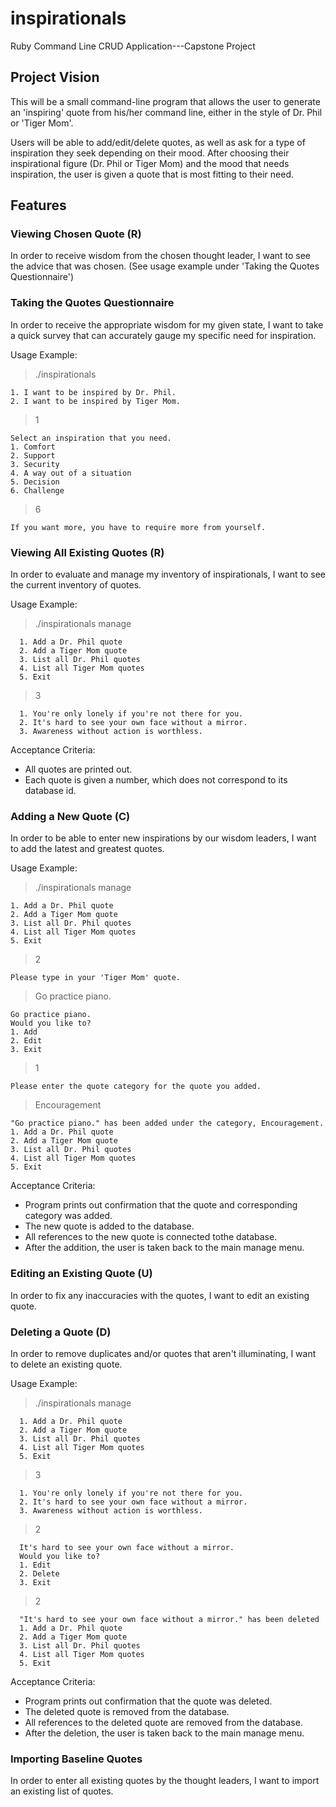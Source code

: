 # inspirationals
Ruby Command Line CRUD Application---Capstone Project

## Project Vision
This will be a small command-line program that allows the user to generate an 'inspiring' quote from his/her command line, either in the style of Dr. Phil or 'Tiger Mom'.

Users will be able to add/edit/delete quotes, as well as ask for a type of inspiration they seek depending on their mood.  After choosing their inspirational figure (Dr. Phil or Tiger Mom) and the mood that needs inspiration, the user is given a quote that is most fitting to their need.

## Features

### Viewing Chosen Quote  (R)
In order to receive wisdom from the chosen thought leader, I want to see the advice that was chosen. (See usage example under 'Taking the Quotes Questionnaire')

### Taking the Quotes Questionnaire 
In order to receive the appropriate wisdom for my given state, I want to take a quick survey that can accurately gauge my specific need for inspiration.

Usage Example:
> ./inspirationals
```
1. I want to be inspired by Dr. Phil.
2. I want to be inspired by Tiger Mom.
```
> 1
```
Select an inspiration that you need.
1. Comfort
2. Support
3. Security
4. A way out of a situation
5. Decision
6. Challenge
```
> 6
```
If you want more, you have to require more from yourself.
```

### Viewing All Existing Quotes (R)
In order to evaluate and manage my inventory of inspirationals, I want to see the current inventory of quotes.

Usage Example:
> ./inspirationals manage
```
  1. Add a Dr. Phil quote
  2. Add a Tiger Mom quote
  3. List all Dr. Phil quotes 
  4. List all Tiger Mom quotes
  5. Exit
```
> 3
```
  1. You're only lonely if you're not there for you.
  2. It's hard to see your own face without a mirror.
  3. Awareness without action is worthless.
```

Acceptance Criteria:
* All quotes are printed out.
* Each quote is given a number, which does not correspond to its database id.

### Adding a New Quote (C)
In order to be able to enter new inspirations by our wisdom leaders, I want to add the latest and greatest quotes.

Usage Example:
> ./inspirationals manage
```
1. Add a Dr. Phil quote
2. Add a Tiger Mom quote
3. List all Dr. Phil quotes 
4. List all Tiger Mom quotes
5. Exit
```
> 2
```
Please type in your 'Tiger Mom' quote.
```
> Go practice piano.
```
Go practice piano.
Would you like to?
1. Add
2. Edit
3. Exit
```
> 1
```
Please enter the quote category for the quote you added.
```
> Encouragement
```
"Go practice piano." has been added under the category, Encouragement.
1. Add a Dr. Phil quote
2. Add a Tiger Mom quote
3. List all Dr. Phil quotes
4. List all Tiger Mom quotes
5. Exit
```

Acceptance Criteria:
* Program prints out confirmation that the quote and corresponding
  category was added.
* The new quote is added to the database.
* All references to the new quote is connected tothe database.
* After the addition, the user is taken back to the main manage menu.

### Editing an Existing Quote (U)
In order to fix any inaccuracies with the quotes, I want to edit an existing quote.

### Deleting a Quote (D)
In order to remove duplicates and/or quotes that aren't illuminating, I want to delete an existing quote.

Usage Example:
> ./inspirationals manage
```
  1. Add a Dr. Phil quote
  2. Add a Tiger Mom quote
  3. List all Dr. Phil quotes
  4. List all Tiger Mom quotes
  5. Exit
```
  > 3
```
  1. You're only lonely if you're not there for you.
  2. It's hard to see your own face without a mirror.
  3. Awareness without action is worthless.
```
  > 2
```
  It's hard to see your own face without a mirror.
  Would you like to?
  1. Edit
  2. Delete
  3. Exit
```
  > 2
```
  "It's hard to see your own face without a mirror." has been deleted
  1. Add a Dr. Phil quote
  2. Add a Tiger Mom quote
  3. List all Dr. Phil quotes
  4. List all Tiger Mom quotes
  5. Exit
```

Acceptance Criteria:
* Program prints out confirmation that the quote was deleted.
* The deleted quote is removed from the database.
* All references to the deleted quote are removed from the database.
* After the deletion, the user is taken back to the main manage menu.

### Importing Baseline Quotes
In order to enter all existing quotes by the thought leaders, I want to import an existing list of quotes.
